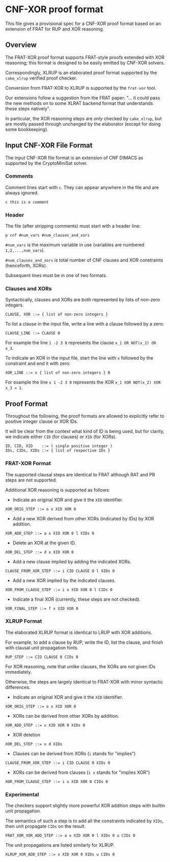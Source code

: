 # CNF-XOR proof format

This file gives a provisional spec for a CNF-XOR proof format based on an extension of FRAT for RUP and XOR reasoning.

## Overview

The FRAT-XOR proof format supports FRAT-style proofs extended with XOR reasoning; this format is designed to be easily emitted by CNF-XOR solvers.

Correspondingly, XLRUP is an elaborated proof format supported by the `cake_xlrup` verified proof checker.

Conversion from FRAT-XOR to XLRUP is supported by the `frat-xor` tool.

Our extensions follow a suggestion from the FRAT paper: "... it could pass the new methods on to some XLRAT backend format that understands these steps natively".

In particular, the XOR reasoning steps are *only* checked by `cake_xlrup`, but are mostly passed through unchanged by the elaborator (except for doing some bookkeeping).

## Input CNF-XOR File Format

The input CNF-XOR file format is an extension of CNF DIMACS as supported by the CryptoMiniSat solver.

### Comments

Comment lines start with `c`.
They can appear anywhere in the file and are always ignored.

```
c this is a comment
```

### Header

The file (after stripping comments) must start with a header line:

```
p cnf #num_vars #num_clauses_and_xors
```

`#num_vars` is the maximum variable in use (variables are numbered `1,2,...,num_vars`).

`#num_clauses_and_xors` is total number of CNF clauses and XOR constraints (henceforth, XORs).

Subsequent lines must be in one of two formats.

### Clauses and XORs

Syntactically, clauses and XORs are both represented by lists of non-zero integers.

```
CLAUSE, XOR ::= { list of non-zero integers }
```

To list a clause in the input file, write a line with a clause followed by a zero:

```
CLAUSE_LINE ::= CLAUSE 0
```

For example the line `1 -2 3 0` represents the clause `x_1 OR NOT(x_2) OR x_3`.

To indicate an XOR in the input file, start the line with `x` followed by the constraint and end it with zero:

```
XOR_LINE ::= x { list of non-zero integers } 0
```

For example the line `x 1 -2 3 0` represents the XOR `x_1 XOR NOT(x_2) XOR x_3 = 1`.

## Proof Format

Throughout the following, the proof formats are allowed to explicitly refer to positive integer clause or XOR IDs.

It will be clear from the context what kind of ID is being used, but for clarity, we indicate either `CID` (for clauses) or `XID` (for XORs).

```
ID, CID, XID    ::= ( single positive integer )
IDs, CIDs, XIDs ::= { list of respective IDs }
```

### FRAT-XOR Format

The supported clausal steps are identical to FRAT although RAT and PR steps are not supported.

Additional XOR reasoning is supported as follows:

- Indicate an original XOR and give it the `XID` identifier.

```
XOR_ORIG_STEP ::= o x XID XOR 0
```

- Add a new XOR derived from other XORs (indicated by IDs) by XOR addition.

```
XOR_ADD_STEP ::= a x XID XOR 0 l XIDs 0
```

- Delete an XOR at the given ID.

```
XOR_DEL_STEP ::= d x XID XOR 0
```

- Add a new clause implied by adding the indicated XORs.

```
CLAUSE_FROM_XOR_STEP ::= i CID CLAUSE 0 l XIDs 0
```

- Add a new XOR implied by the indicated clauses.

```
XOR_FROM_CLAUSE_STEP ::= i x XID XOR 0 l CIDs 0
```

- Indicate a final XOR (currently, these steps are not checked).

```
XOR_FINAL_STEP ::= f x XID XOR 0
```

### XLRUP Format

The elaborated XLRUP format is identical to LRUP with XOR additions.

For example, to add a clause by RUP, write the ID, list the clause, and finish with clausal unit propagation hints.

```
RUP_STEP ::= CID CLAUSE 0 CIDs 0
```

For XOR reasoning, note that *unlike* clauses, the XORs are *not* given IDs immediately.

Otherwise, the steps are largely identical to FRAT-XOR with minor syntactic differences.

- Indicate an original XOR and give it the `XID` identifier.

```
XOR_ORIG_STEP ::= o x XID XOR 0
```

- XORs can be derived from other XORs by addition.

```
XOR_ADD_STEP ::= x XID XOR 0 XIDs 0
```

- XOR deletion

```
XOR_DEL_STEP ::= x d XIDs
```

- Clauses can be derived from XORs (`i` stands for "implies")

```
CLAUSE_FROM_XOR_STEP ::= i CID CLAUSE 0 XIDs 0
```

- XORs can be derived from clauses (`i x` stands for "implies XOR")

```
XOR_FROM_CLAUSE_STEP ::= i x XID XOR 0 CIDs 0
```

### Experimental

The checkers support slightly more powerful XOR addition steps with builtin unit propagation.

The semantics of such a step is to add all the constraints indicated by `XIDs`, then unit propagate `CIDs` on the result.

```
FRAT_XOR_XOR_ADD_STEP ::= a x XID XOR 0 l XIDs 0 u CIDs 0
```

The unit propagations are listed similarly for XLRUP.

```
XLRUP_XOR_ADD_STEP ::= x XID XOR 0 XIDs u CIDs 0
```
